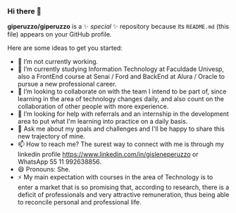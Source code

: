 ### Hi there 👋

**giperuzzo/giperuzzo** is a ✨ _special_ ✨ repository because its `README.md` (this file) appears on your GitHub profile.

Here are some ideas to get you started:

- 🔭 I’m not currently working.
- 🌱 I’m currently studying Information Technology at Faculdade Univesp, also a FrontEnd course at Senai / Ford and BackEnd at Alura / Oracle to pursue a new professional career.
- 👯 I’m looking to collaborate on with the team I intend to be part of, since learning in the area of ​​technology changes daily, and also count on the collaboration of other people with more experience.
- 🤔 I’m looking for help with referrals and an internship in the development area to put what I'm learning into practice on a daily basis.
- 💬 Ask me about my goals and challenges and I'll be happy to share this new trajectory of mine.
- 📫 How to reach me? The surest way to connect with me is through my linkedin profile https://www.linkedin.com/in/gisleneperuzzo or WhatsApp 55 11 992638856.
- 😄 Pronouns: She.
- ⚡ My main expectation with courses in the area of ​​Technology is to enter a market that is so promising that, according to research, there is a deficit of professionals and very attractive remuneration, thus being able to reconcile personal and professional life.

